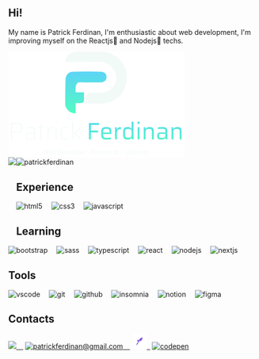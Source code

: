 
<!--
**patrickferdinan/patrickferdinan** is a ✨ _special_ ✨ repository because its `README.md` (this file) appears on your GitHub profile.

Here are some ideas to get you started:

- 🔭 I’m currently working on ...
- 🌱 I’m currently learning ...
- 👯 I’m looking to collaborate on ...
- 🤔 I’m looking for help with ...
- 💬 Ask me about ...
- 📫 How to reach me: ...
- 😄 Pronouns: ...
- ⚡ Fun fact: ...
-->
## Hi!
<div>
 <p>My name is Patrick Ferdinan, I'm enthusiastic about web development, I'm improving myself on the Reactjs💜 and Nodejs💚 techs.</p>
</div>
<img src="./assets/patrickferdinan.png" align="center">
<div>
  <img src="https://github-readme-stats.vercel.app/api?username=patrickferdinan&show_icons=true&title_color=00a6c0&icon_color=00a6c0&text_color=9f9f9f&bg_color=151515" height="165" align="left"/><img src="https://github-readme-stats.vercel.app/api/top-langs/?username=patrickferdinan&&langs_count=8&layout=compact&text_color=00a6c0&title_color=00a6c0&bg_color=151515&icon_color=00a6c0" alt="patrickferdinan" height="165" align="center"/>
</div>


## Experience
  <img src="https://image.flaticon.com/icons/png/512/732/732212.png" width="30px" title="html5">&ensp;&ensp;
  <img src="https://img.icons8.com/color/30/000000/css3.png" title="css3"/>&ensp;&ensp;
  <img src="https://img.icons8.com/color/30/000000/javascript.png" title="javascript"/>&ensp;&ensp;
  
## Learning
  <img src="https://img.icons8.com/color/30/000000/bootstrap.png" title="bootstrap"/>&ensp;&ensp;
  <img src="https://img.icons8.com/color/30/000000/sass.png" title="sass"/>&ensp;&ensp;
  <img src="https://img.icons8.com/color/30/000000/typescript.png" title="typescript"/>&ensp;&ensp;
  <img src="https://img.icons8.com/plasticine/30/000000/react.png" title="react"/>&ensp;&ensp;
  <img src="https://img.icons8.com/color/30/000000/nodejs.png" title="nodejs"/>&ensp;&ensp;
  <img src="https://upload.wikimedia.org/wikipedia/commons/thumb/8/8e/Nextjs-logo.svg/1280px-Nextjs-logo.svg.png" width="30px" title="nextjs"/>&ensp;&ensp;
  
## Tools
  <img src="https://img.icons8.com/color/30/000000/visual-studio-code-2019.png" title="vscode"/>&ensp;&ensp;
  <img src="https://img.icons8.com/color/30/000000/git.png" title="git"/>&ensp;&ensp;
  <img src="https://img.icons8.com/material-sharp/30/000000/github.png" title="github"/>&ensp;&ensp;
  <img src="https://icons.iconarchive.com/icons/papirus-team/papirus-apps/512/insomnia-icon.png" width="30px" title="insomnia">&ensp;&ensp;
  <img src="https://img.icons8.com/color/30/000000/notion.png" title="notion"/>&ensp;&ensp;
  <img src="https://cdn.worldvectorlogo.com/logos/figma-1.svg" width="16px" title="figma">&ensp;&ensp;
  
  ## Contacts
 
 <div>
  <a href="https://www.linkedin.com/in/patrick-ferdinan-73136815a/" target="blank"><img src="https://image.flaticon.com/icons/png/512/174/174857.png" width="25px">&ensp;&ensp;</a>
  <a href="mailto:patrickferdinan@gmail.com" target="blank"><img src="https://upload.wikimedia.org/wikipedia/commons/thumb/7/7e/Gmail_icon_%282020%29.svg/1024px-Gmail_icon_%282020%29.svg.png" title="patrickferdinan@gmail.com" width="30px">&ensp;&ensp;</a>
  <a href="https://app.rocketseat.com.br/me/patrick-ferdinan-1566796799" target="blank"><img src="./assets/rocketseat.png" title="rocketseat" width="30px">&ensp;</a>
  <a href="https://codepen.io/patrickferdinan" target="blank"><img src="https://img.icons8.com/ios/30/000000/codepen.png" title="codepen"/></a>
</div>





